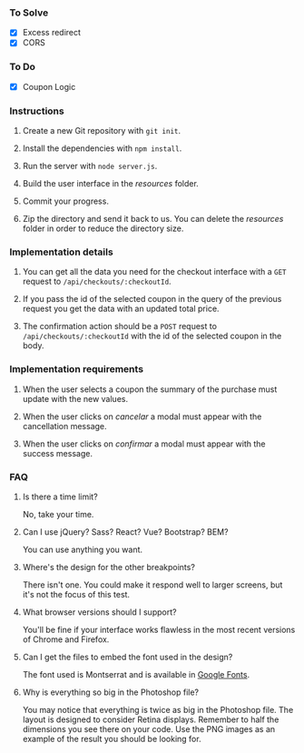 ### To Solve

- [x] Excess redirect
- [x] CORS

### To Do

- [x] Coupon Logic

### Instructions

1. Create a new Git repository with `git init`.

2. Install the dependencies with `npm install`.

3. Run the server with `node server.js`.

4. Build the user interface in the _resources_ folder.

5. Commit your progress.

6. Zip the directory and send it back to us. You can delete the _resources_ folder in order to reduce the directory size.

### Implementation details

1. You can get all the data you need for the checkout interface with a `GET` request to `/api/checkouts/:checkoutId`.

2. If you pass the id of the selected coupon in the query of the previous request you get the data with an updated total price.

3. The confirmation action should be a `POST` request to `/api/checkouts/:checkoutId` with the id of the selected coupon in the body.

### Implementation requirements

1. When the user selects a coupon the summary of the purchase must update with the new values.

2. When the user clicks on _cancelar_ a modal must appear with the cancellation message.

3. When the user clicks on _confirmar_ a modal must appear with the success message.

### FAQ

1. Is there a time limit?

   No, take your time.

2. Can I use jQuery? Sass? React? Vue? Bootstrap? BEM?

   You can use anything you want.

3. Where's the design for the other breakpoints?

   There isn't one. You could make it respond well to larger screens, but it's not the focus of this test.

4. What browser versions should I support?

   You'll be fine if your interface works flawless in the most recent versions of Chrome and Firefox.

5. Can I get the files to embed the font used in the design?

   The font used is Montserrat and is available in [Google Fonts](https://fonts.google.com/specimen/Montserrat).

6. Why is everything so big in the Photoshop file?

   You may notice that everything is twice as big in the Photoshop file. The layout is designed to consider Retina displays. Remember to half the dimensions you see there on your code. Use the PNG images as an example of the result you should be looking for.

